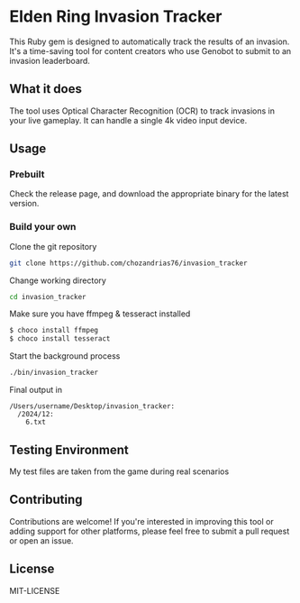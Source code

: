 # Elden Ring Invasion Tracker
This Ruby gem is designed to automatically track the results of an invasion. It's a time-saving tool for content creators who use Genobot to submit to an invasion leaderboard.

## What it does
The tool uses Optical Character Recognition (OCR) to track invasions in your live gameplay. It can handle a single 4k video input device.

## Usage

### Prebuilt
Check the release page, and download the appropriate binary for the latest version.

### Build your own
Clone the git repository
```bash
git clone https://github.com/chozandrias76/invasion_tracker
```

Change working directory
```bash
cd invasion_tracker
```

Make sure you have ffmpeg & tesseract installed
```ps1
$ choco install ffmpeg
$ choco install tesseract
```

Start the background process
```bash
./bin/invasion_tracker
```

Final output in 
```
/Users/username/Desktop/invasion_tracker:
  /2024/12:
    6.txt
```

## Testing Environment
My test files are taken from the game during real scenarios 

## Contributing
Contributions are welcome! If you're interested in improving this tool or adding support for other platforms, please feel free to submit a pull request or open an issue.

## License
MIT-LICENSE
